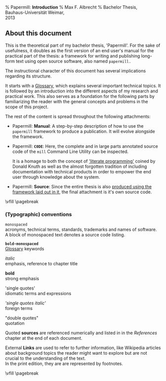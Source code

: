 % Papermill: **Introduction**
% Max F. Albrecht
% Bachelor Thesis, \
  Bauhaus-Universität Weimar, \
  2013


<!-- only for print: -->
<!-- \vfill -->
<!-- \pagebreak -->


## About this document

This is the theoretical part of my bachelor thesis, 'Papermill'.
For the sake of usefulness, it doubles as the first version of an
end user's manual for the practical part of the thesis: a framework for writing and publishing long-form text using open source software, also named `papermill.`

The instructional character of this document has several implications regarding its structure. 

It starts with a [Glossary](#glossary), which explains several important technical topics. 
It is followed by an introduction into the different aspects of my research and practical work. This also serves as a foundation for the following parts by familiarizing the reader with the general concepts and problems in the scope of this project.

The rest of the content is spread throughout the following attachments:

- Papermill: **Manual**: A step-by-step description of how to use the `papermill` framework to produce a publication. It will evolve alongside the framework.

- Papermill: **`C0DE`**: Here, the complete and in large parts annotated source code of the `mill` Command Line Utility can be inspected. 

    It is a homage to both the concept of ['literate programming'](http://www-cs-faculty.stanford.edu/~knuth/lp.html) coined by Donald Knuth as well as the almost forgotten tradition of including documentation with technical products in order to empower the end user through knowledge about the system.

- Papermill: **Source**: Since the entire thesis is also [produced using the framework laid out in it][dogfooding], the final attachment is it's own source code.

[dogfooding]: https://en.wikipedia.org/wiki/Eating_your_own_dog_food 

<!-- only for print: -->
\vfill
\pagebreak

### (Typographic) conventions

`monospaced` \
acronyms, technical terms, standards, trademarks and names of software. A block of monospaced text denotes a source code listing.

**`bold-monospaced`** \
[Glossary](#glossary) keywords

*italic* \
emphasis, reference to chapter title

**bold** \
strong emphasis

'single quotes' \
idiomatic terms and expressions

*'single quotes italic'* \
foreign terms

"double quotes" \
quotation

Quoted **sources** are referenced numerically and listed in in the *References* chapter at the end of each document.

External **Links** are used to refer to further information, like Wikipedia articles about background topics the reader might want to explore but are not crucial to the understanding of the text. \
In the print edition, they are are represented by footnotes.
  

<!-- only for print: -->
\vfill
\pagebreak
